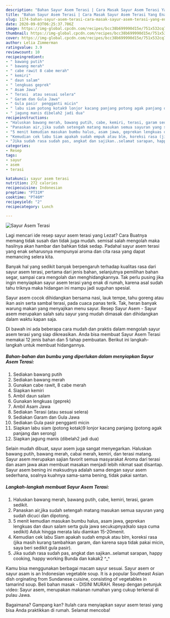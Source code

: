 ```yaml
---
description: "Bahan Sayur Asem Terasi | Cara Masak Sayur Asem Terasi Yang Enak Banget"
title: "Bahan Sayur Asem Terasi | Cara Masak Sayur Asem Terasi Yang Enak Banget"
slug: 1174-bahan-sayur-asem-terasi-cara-masak-sayur-asem-terasi-yang-enak-banget
date: 2020-09-03T06:25:37.706Z
image: https://img-global.cpcdn.com/recipes/bcc38b699990d15e/751x532cq70/sayur-asem-terasi-foto-resep-utama.jpg
thumbnail: https://img-global.cpcdn.com/recipes/bcc38b699990d15e/751x532cq70/sayur-asem-terasi-foto-resep-utama.jpg
cover: https://img-global.cpcdn.com/recipes/bcc38b699990d15e/751x532cq70/sayur-asem-terasi-foto-resep-utama.jpg
author: Lelia Zimmerman
ratingvalue: 3.9
reviewcount: 10
recipeingredient:
- " bawang putih"
- " bawang merah"
- " cabe rawit 8 cabe merah"
- " kemiri"
- " daun salam"
- " lengkuas geprek"
- " Asam Jawa"
- " Terasi  atau sesuai selera"
- " Garam dan Gula Jawa"
- " Gula pasir  pengganti micin"
- " labu siam potong kotak9 lonjor kacang panjang potong agak panjang dan serong"
- " jagung manis dibelah2 jadi dua"
recipeinstructions:
- "Haluskan bawang merah, bawang putih, cabe, kemiri, terasi, garam sedikit."
- "Panaskan air,jika sudah setengah matang masukan semua sayuran yang sudah dicuci dan dipotong."
- "5 menit kemudian masukan bumbu halus, asam jawa, geprekan lengkuas dan daun salam serta gula jawa secukupnya(kalo saya cuma sedikit) Aduk hingga merata lalu diamkan 15-20menit."
- "Kemudian cek labu Siam apakah sudah empuk atau blm, koreksi rasa (jika masih kurang tambahkan garam, dan karena saya tidak pakai micin, saya beri sedikit gula pasir)."
- "Jika sudah rasa sudah pas, angkat dan sajikan..selamat sarapan, happy cooking, happy working Bunda dan kakak2 ^_^"
categories:
- Resep
tags:
- sayur
- asem
- terasi

katakunci: sayur asem terasi 
nutrition: 272 calories
recipecuisine: Indonesian
preptime: "PT31M"
cooktime: "PT46M"
recipeyield: "2"
recipecategory: Lunch

---
```



![Sayur Asem Terasi](https://img-global.cpcdn.com/recipes/bcc38b699990d15e/751x532cq70/sayur-asem-terasi-foto-resep-utama.jpg)

Lagi mencari ide resep sayur asem terasi yang Lezat? Cara Buatnya memang tidak susah dan tidak juga mudah. semisal salah mengolah maka hasilnya akan hambar dan bahkan tidak sedap. Padahal sayur asem terasi yang enak seharusnya mempunyai aroma dan cita rasa yang dapat memancing selera kita.

Banyak hal yang sedikit banyak berpengaruh terhadap kualitas rasa dari sayur asem terasi, pertama dari jenis bahan, selanjutnya pemilihan bahan segar, sampai cara mengolah dan menghidangkannya. Tak perlu pusing jika ingin menyiapkan sayur asem terasi yang enak di rumah, karena asal sudah tahu triknya maka hidangan ini mampu jadi suguhan spesial.

Sayur asem cocok dihidangkan bersama nasi, lauk tempe, tahu goreng atau ikan asin serta sambal terasi, pada cuaca panas terik. Tak, heran banyak warung makan yang menyajikan menu sayur. Resep Sayur Asem - Sayur asem merupakan salah satu sayur yang mudah dimasak dan dihidangkan dalam waktu kapan saja.


Di bawah ini ada beberapa cara mudah dan praktis dalam mengolah sayur asem terasi yang siap dikreasikan. Anda bisa membuat Sayur Asem Terasi memakai 12 jenis bahan dan 5 tahap pembuatan. Berikut ini langkah-langkah untuk membuat hidangannya.

<!--inarticleads1-->

##### Bahan-bahan dan bumbu yang diperlukan dalam menyiapkan Sayur Asem Terasi:

1. Sediakan  bawang putih
1. Sediakan  bawang merah
1. Gunakan  cabe rawit, 8 cabe merah
1. Siapkan  kemiri
1. Ambil  daun salam
1. Gunakan  lengkuas (geprek)
1. Ambil  Asam Jawa
1. Sediakan  Terasi  (atau sesuai selera)
1. Sediakan  Garam dan Gula Jawa
1. Sediakan  Gula pasir  pengganti micin
1. Siapkan  labu siam (potong kotak)9 lonjor kacang panjang (potong agak panjang dan serong)
1. Siapkan  jagung manis (dibelah2 jadi dua)


Selain mudah dibuat, sayur asem juga sangat menyegarkan. Haluskan bawang putih, bawang merah, cabai merah, kemiri, dan terasi matang. Sayur asem merupakan sajian favorit semua masyarakat Aroma dari terasi dan asam jawa akan membuat masakan menjadi lebih nikmat saat disantap. Sayur asem bening ini maksudnya adalah sama dengan sayur asem sederhana, soalnya kuahnya sama-sama bening, tidak pakai santan. 

<!--inarticleads2-->

##### Langkah-langkah membuat Sayur Asem Terasi:

1. Haluskan bawang merah, bawang putih, cabe, kemiri, terasi, garam sedikit.
1. Panaskan air,jika sudah setengah matang masukan semua sayuran yang sudah dicuci dan dipotong.
1. 5 menit kemudian masukan bumbu halus, asam jawa, geprekan lengkuas dan daun salam serta gula jawa secukupnya(kalo saya cuma sedikit) Aduk hingga merata lalu diamkan 15-20menit.
1. Kemudian cek labu Siam apakah sudah empuk atau blm, koreksi rasa (jika masih kurang tambahkan garam, dan karena saya tidak pakai micin, saya beri sedikit gula pasir).
1. Jika sudah rasa sudah pas, angkat dan sajikan..selamat sarapan, happy cooking, happy working Bunda dan kakak2 ^_^


Kamu bisa menggunakan berbagai macam sayur sesuai. Sayur asem or sayur asam is an Indonesian vegetable soup. It is a popular Southeast Asian dish orginating from Sundanese cuisine, consisting of vegetables in tamarind soup. Beli bahan masak - DISINI MURAH. Resep dengan petunjuk video: Sayur asem, merupakan makanan rumahan yang cukup terkenal di pulau Jawa. 

Bagaimana? Gampang kan? Itulah cara menyiapkan sayur asem terasi yang bisa Anda praktikkan di rumah. Selamat mencoba!
